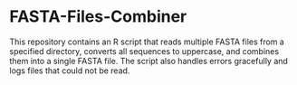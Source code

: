 # FASTA-Files-Combiner
This repository contains an R script that reads multiple FASTA files from a specified directory, converts all sequences to uppercase, and combines them into a single FASTA file. The script also handles errors gracefully and logs files that could not be read.
